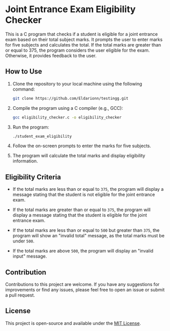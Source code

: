 # Joint Entrance Exam Eligibility Checker

This is a C program that checks if a student is eligible for a joint entrance exam based on their total subject marks. It prompts the user to enter marks for five subjects and calculates the total. If the total marks are greater than or equal to 375, the program considers the user eligible for the exam. Otherwise, it provides feedback to the user.

## How to Use

1. Clone the repository to your local machine using the following command:
   
   ```bash
   git clone https://github.com/Eldarionn/testingg.git
   ```

1. Compile the program using a C compiler (e.g., GCC):

   ```bash
   gcc eligibility_checker.c -o eligibility_checker
   ```

4. Run the program:

   ```bash
   ./student_exam_eligibility
   ```

5. Follow the on-screen prompts to enter the marks for five subjects.

6. The program will calculate the total marks and display eligibility information.

## Eligibility Criteria

- If the total marks are less than or equal to `375`, the program will display a message stating that the student is not eligible for the joint entrance exam.

- If the total marks are greater than or equal to `375`, the program will display a message stating that the student is eligible for the joint entrance exam.

- If the total marks are less than or equal to `500` but greater than `375`, the program will show an "invalid total" message, as the total marks must be under `500`.

- If the total marks are above `500`, the program will display an "invalid input" message.

## Contribution

Contributions to this project are welcome. If you have any suggestions for improvements or find any issues, please feel free to open an issue or submit a pull request.

## License

This project is open-source and available under the [MIT License](LICENSE).
